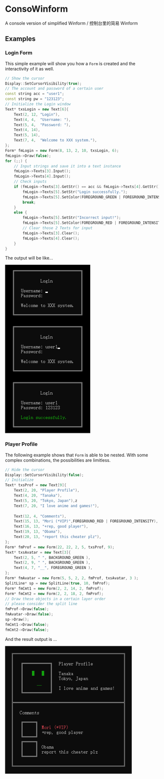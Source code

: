 # ConsoWinform
A console version of simplified Winform / 控制台里的简易 Winform
## Examples
### Login Form
This simple example will show you how a `Form` is created and the interactivity of it as well.
```c++
// Show the cursor
Display::SetCursorVisibility(true);
// The account and password of a certain user
const string acc = "user1";
const string pw = "123123";
// Initialize the Login window
Text* txsLogin = new Text[6]{
	Text(2, 12,	"Login"),
	Text(4, 4,	"Username: "),
	Text(5, 4,	"Password: "),
	Text(4, 14),
	Text(5, 14),
	Text(7, 4,	"Welcome to XXX system."),
};
Form* fmLogin = new Form(8, 13, 2, 10, txsLogin, 6);
fmLogin->Draw(false);
for (;;) {
	// Input strings and save it into a text instance
	fmLogin->Texts[3].Input();
	fmLogin->Texts[4].Input();
	// Check inputs
	if (fmLogin->Texts[3].GetStr() == acc && fmLogin->Texts[4].GetStr() == pw) {
		fmLogin->Texts[5].SetStr("Login successfully.");
		fmLogin->Texts[5].SetColor(FOREGROUND_GREEN | FOREGROUND_INTENSITY);
		break;
	}
	else {
		fmLogin->Texts[5].SetStr("Incorrect input!");
		fmLogin->Texts[5].SetColor(FOREGROUND_RED | FOREGROUND_INTENSITY);
		// Clear those 2 Texts for input
		fmLogin->Texts[3].Clear();
		fmLogin->Texts[4].Clear();
	}
}
```
The output will be like...

![Picture of a classic login form](https://github.com/bac0id/ConsoWinform/blob/master/screenshot_example_1.png)
### Player Profile
The following example shows that `Form` is able to be nested. With some complex combinations, the possibilities are limitless.
```C++
// Hide the cursor
Display::SetCursorVisibility(false);
// Initialize
Text* txsProf = new Text[9]{
	Text(2, 20, "Player Profile"),
	Text(4, 20, "Tanaka"),
	Text(5, 20, "Tokyo, Japan"),z
	Text(7, 20, "I love anime and games!"),

	Text(12, 4, "Comments"),
	Text(15, 13, "Mori (*VIP)",FOREGROUND_RED | FOREGROUND_INTENSITY),
	Text(16, 13, "+rep, good player"),
	Text(19, 13, "Obama"),
	Text(20, 13, "report this cheater plz"),
};
Form* fmProf = new Form(22, 22, 2, 5, txsProf, 9);
Text* txsAvatar = new Text[3]{
	Text(2, 5, " ", BACKGROUND_GREEN ),
	Text(2, 9, " ", BACKGROUND_GREEN ),
	Text(4, 7, "__", FOREGROUND_GREEN ),
};
Form* fmAvatar = new Form(5, 5, 2, 2, fmProf, txsAvatar, 3 );
SplitLine* sp = new SplitLine(true, 10, fmProf);
Form* fmCmt1 = new Form(2, 2, 14, 2, fmProf);
Form* fmCmt2 = new Form(2, 2, 18, 2, fmProf);
// Draw these objects in a certain layer order
// please consider the split line
fmProf->Draw(false);
fmAvatar->Draw(false);
sp->Draw();
fmCmt1->Draw(false);
fmCmt2->Draw(false);
```
And the result output is ...

![Picture of a player profile form](https://github.com/bac0id/ConsoWinform/blob/master/screenshot_example_2.png)
